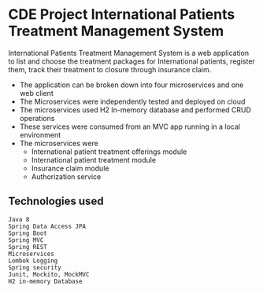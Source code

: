 # CDE Project International Patients Treatment Management System

International Patients Treatment Management System is a web application to list and choose the treatment packages for International patients, register them, track their treatment to closure through insurance claim.


* The application can be broken down into four microservices and one web client
* The Microservices were independently tested and deployed on cloud
* The microservices used H2 In-memory database and performed CRUD operations
* These services were consumed from an MVC app running in a local environment
* The microservices were 
    * International patient treatment offerings module
    * International patient treatment module
    * Insurance claim module
    * Authorization service

## Technologies used

    Java 8
    Spring Data Access JPA 
    Spring Boot 
    Spring MVC 
    Spring REST 
    Microservices 
    Lombok Logging 
    Spring security 
    Junit, Mockito, MockMVC 
    H2 in-memory Database
